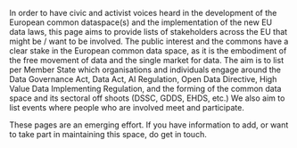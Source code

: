In order to have civic and activist voices heard in the development of the European common dataspace(s) and the implementation of the new EU data laws, this page aims to provide lists of stakeholders across the EU that might be / want to be involved. The public interest and the commons have a clear stake in the European common data space, as it is the embodiment of the free movement of data and the single market for data.
The aim is to list per Member State which organisations and individuals engage around the Data Governance Act, Data Act, AI Regulation, Open Data Directive, High Value Data Implementing Regulation, and the forming of the common data space and its sectoral off shoots (DSSC, GDDS, EHDS, etc.) We also aim to list events where people who are involved meet and participate.

These pages are an emerging effort. If you have information to add, or want to take part in maintaining this space, do get in touch.
